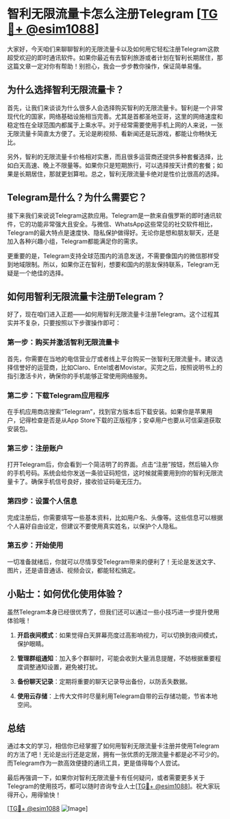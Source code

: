 # 智利无限流量卡怎么注册Telegram [[TG💪+ @esim1088](https://t.me/s/esim1088)]

大家好，今天咱们来聊聊智利的无限流量卡以及如何用它轻松注册Telegram这款超受欢迎的即时通讯软件。如果你最近有去智利旅游或者计划在智利长期居住，那这篇文章一定对你有帮助！别担心，我会一步步教你操作，保证简单易懂。

## 为什么选择智利无限流量卡？

首先，让我们来谈谈为什么很多人会选择购买智利的无限流量卡。智利是一个非常现代化的国家，网络基础设施相当完善。尤其是首都圣地亚哥，这里的网络速度和稳定性在全球范围内都属于上乘水平。对于经常需要使用手机上网的人来说，一张无限流量卡简直太方便了。无论是刷视频、看新闻还是玩游戏，都能让你畅快无比。

另外，智利的无限流量卡价格相对实惠，而且很多运营商还提供多种套餐选择，比如白天高速、晚上不限量等。如果你只是短期旅行，可以选择按天计费的套餐；如果是长期居住，那就更划算啦。总之，智利无限流量卡绝对是性价比很高的选择。

## Telegram是什么？为什么需要它？

接下来我们来说说Telegram这款应用。Telegram是一款来自俄罗斯的即时通讯软件，它的功能非常强大且安全。与微信、WhatsApp这些常见的社交软件相比，Telegram的最大特点是速度快、隐私保护做得好。无论你是想和朋友聊天，还是加入各种兴趣小组，Telegram都能满足你的需求。

更重要的是，Telegram支持全球范围内的消息发送，不需要像国内的微信那样受到地域限制。所以，如果你正在智利，想要和国内的朋友保持联系，Telegram无疑是一个绝佳的选择。

## 如何用智利无限流量卡注册Telegram？

好了，现在咱们进入正题——如何用智利无限流量卡注册Telegram。这个过程其实并不复杂，只要按照以下步骤操作即可：

### 第一步：购买并激活智利无限流量卡

首先，你需要在当地的电信营业厅或者线上平台购买一张智利无限流量卡。建议选择信誉好的运营商，比如Claro、Entel或者Movistar。买完之后，按照说明书上的指引激活卡片，确保你的手机能够正常使用网络服务。

### 第二步：下载Telegram应用程序

在手机应用商店搜索“Telegram”，找到官方版本后下载安装。如果你是苹果用户，记得检查是否是从App Store下载的正版程序；安卓用户也要从可信渠道获取安装包。

### 第三步：注册账户

打开Telegram后，你会看到一个简洁明了的界面。点击“注册”按钮，然后输入你的手机号码。系统会给你发送一条验证码短信，这时候就需要用到你的智利无限流量卡了。确保手机信号良好，接收验证码毫无压力。

### 第四步：设置个人信息

完成注册后，你需要填写一些基本资料，比如用户名、头像等。这些信息可以根据个人喜好自由设定，但建议不要使用真实姓名，以保护个人隐私。

### 第五步：开始使用

一切准备就绪后，你就可以尽情享受Telegram带来的便利了！无论是发送文字、图片，还是语音通话、视频会议，都能轻松搞定。

## 小贴士：如何优化使用体验？

虽然Telegram本身已经很优秀了，但我们还可以通过一些小技巧进一步提升使用体验哦！

1. **开启夜间模式**：如果觉得白天屏幕亮度过高影响视力，可以切换到夜间模式，保护眼睛。
   
2. **管理群组通知**：加入多个群聊时，可能会收到大量消息提醒，不妨根据重要程度调整通知设置，避免被打扰。

3. **备份聊天记录**：定期将重要的聊天记录导出备份，以防丢失数据。

4. **使用云存储**：上传大文件时尽量利用Telegram自带的云存储功能，节省本地空间。

## 总结

通过本文的学习，相信你已经掌握了如何用智利无限流量卡注册并使用Telegram的方法了吧！无论是出行还是定居，拥有一张优质的无限流量卡都是必不可少的。而Telegram作为一款高效便捷的通讯工具，更是值得每个人尝试。

最后再强调一下，如果你对智利无限流量卡有任何疑问，或者需要更多关于Telegram的使用技巧，都可以随时咨询专业人士[[TG💪+ @esim1088](https://t.me/s/esim1088)]。祝大家玩得开心，用得愉快！

[[TG💪+ @esim1088](https://t.me/s/esim1088) ![Image](https://i.postimg.cc/4NQfJmqS/Snipaste-2025-05-13-00-14-12.png)]